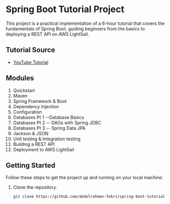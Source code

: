 # Spring Boot Tutorial Project

This project is a practical implementation of a 6-hour tutorial that covers the fundamentals of Spring Boot, guiding beginners from the basics to deploying a REST API on AWS LightSail.

## Tutorial Source
- [YouTube Tutorial](https://www.youtube.com/watch?v=Nv2DERaMx-4&t=5882s)

## Modules
1. Quickstart
2. Maven
3. Spring Framework & Boot
4. Dependency Injection
5. Configuration
6. Databases Pt 1 --Database Basics
7. Databases Pt 2 -- DAOs with Spring JDBC
8. Databases Pt 3 -- Spring Data JPA
9. Jackson & JSON
10. Unit testing & Integration testing
11. Building a REST API
12. Deployment to AWS LightSail

## Getting Started
Follow these steps to get the project up and running on your local machine:

1. Clone the repository.
   ```bash
   git clone https://github.com/abdelrahman-fekri/spring-boot-tutorial.git
